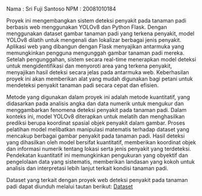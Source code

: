 Nama : Sri Fuji Santoso
NPM  : 20081010184


Proyek ini mengembangkan sistem deteksi penyakit pada tanaman padi berbasis web menggunakan YOLOv8 dan Python Flask. Dengan menggunakan dataset gambar tanaman padi yang terkena penyakit, model YOLOv8 dilatih untuk mengenali dan lokalizar berbagai jenis penyakit. Aplikasi web yang dibangun dengan Flask menyajikan antarmuka yang memungkinkan pengguna mengunggah gambar tanaman padi mereka. Setelah pengunggahan, sistem secara real-time menerapkan model deteksi untuk mengidentifikasi dan menyoroti area yang terkena penyakit, menyajikan hasil deteksi secara jelas pada antarmuka web. Keberhasilan proyek ini akan memberikan alat yang mudah digunakan bagi petani untuk mendeteksi penyakit tanaman padi secara cepat dan efisien.

Metode yang digunakan dalam proyek ini adalah metode kuantitatif, yang didasarkan pada analisis angka dan data numerik untuk mengukur dan menggambarkan fenomena deteksi penyakit pada tanaman padi. Dalam konteks ini, model YOLOv8 diterapkan untuk melatih dan menghasilkan prediksi berupa koordinat spasial objek penyakit dalam gambar. Proses pelatihan model melibatkan manipulasi matematis terhadap dataset yang mencakup berbagai gambar penyakit pada tanaman padi. Hasil deteksi yang dihasilkan oleh model bersifat kuantitatif, memberikan koordinat objek dan informasi numerik tentang lokasi serta jenis penyakit yang terdeteksi. Pendekatan kuantitatif ini memungkinkan pengukuran yang obyektif dan pengelolaan data yang sistematis, memberikan landasan yang kokoh untuk analisis dan interpretasi lebih lanjut terkait kondisi tanaman padi.

Dataset yang terkait dengan proyek web deteksi penyakit pada tanaman padi dapat diunduh melalui tautan berikut: [Dataset](https://drive.google.com/drive/folders/1M0XWq3mudbN-ylXKwBTfYT4fltiJBOMA)
